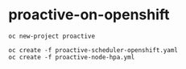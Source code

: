 # proactive-on-openshift

```
oc new-project proactive

oc create -f proactive-scheduler-openshift.yaml
oc create -f proactive-node-hpa.yml
```